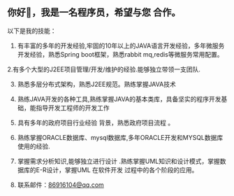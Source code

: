 ## 你好👋，我是一名程序员，希望与您 合作。

以下是我的技能：

1. 有丰富的多年的开发经验,牢固的10年以上的JAVA语言开发经验，多年微服务开发经验，熟悉Spring boot框架，熟悉rabbit mq,redis等微服务常用配置。

2.有多个大型的J2EE项目管理/开发/维护的经验.能够独立带领一支团队.

3. 熟悉多层分布式架构，熟悉J2EE规范。熟练掌握JAVA技术

4. 熟练JAVA开发的各种工具,熟练掌握JAVA的基本类库，具备坚实的程序开发基础，能指导开发工程师的开发工作　

5. 具有多年的政府项目行业经验 背景，熟悉政府项目流程 。

6. 熟练掌握ORACLE数据库、mysql数据库,多年ORACLE开发和MYSQL数据库使用的经验.

7. 掌握需求分析知识,能够独立进行设计 .熟练掌握UML知识和设计模式，掌握数据库的E-R设计，掌握UML 在软件开发 过程中的各个阶段的应用。

5. 联系邮件：86916104@qq.com


